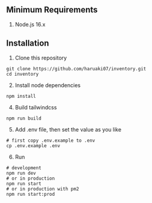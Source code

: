 ## Minimum Requirements

1. Node.js 16.x

## Installation

1. Clone this repository

```shell
git clone https://github.com/haruaki07/inventory.git
cd inventory
```

2. Install node dependencies

```shell
npm install
```

4. Build tailwindcss

```shell
npm run build
```

5. Add .env file, then set the value as you like
```shell
# first copy .env.example to .env
cp .env.example .env
```

6. Run

```shell
# development
npm run dev
# or in production
npm run start
# or in production with pm2
npm run start:prod
```
